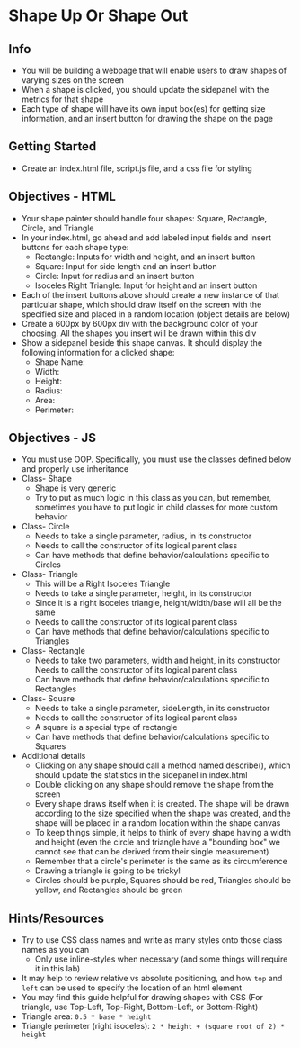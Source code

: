 # Shape Up Or Shape Out

## Info
* You will be building a webpage that will enable users to draw shapes of varying sizes on the screen
* When a shape is clicked, you should update the sidepanel with the metrics for that shape
* Each type of shape will have its own input box(es) for getting size information, and an insert button for drawing the shape on the page

## Getting Started
* Create an index.html file, script.js file, and a css file for styling

## Objectives - HTML
* Your shape painter should handle four shapes: Square, Rectangle, Circle, and Triangle
* In your index.html, go ahead and add labeled input fields and insert buttons for each shape type:
    - Rectangle: Inputs for width and height, and an insert button
    - Square: Input for side length and an insert button
    - Circle: Input for radius and an insert button
    - Isoceles Right Triangle: Input for height and an insert button
* Each of the insert buttons above should create a new instance of that particular shape, which should draw itself on the screen with the specified size and placed in a random location (object details are below)
* Create a 600px by 600px div with the background color of your choosing. All the shapes you insert will be drawn within this div
* Show a sidepanel beside this shape canvas. It should display the following information for a clicked shape:
    - Shape Name:
    - Width:
    - Height:
    - Radius:
    - Area:
    - Perimeter:

## Objectives - JS
* You must use OOP. Specifically, you must use the classes defined below and properly use inheritance
* Class- Shape
    - Shape is very generic
    - Try to put as much logic in this class as you can, but remember, sometimes you have to put logic in child classes for more custom behavior
* Class- Circle
    - Needs to take a single parameter, radius, in its constructor
    - Needs to call the constructor of its logical parent class
    - Can have methods that define behavior/calculations specific to Circles
* Class- Triangle
    - This will be a Right Isoceles Triangle
    - Needs to take a single parameter, height, in its constructor
    - Since it is a right isoceles triangle, height/width/base will all be the same
    - Needs to call the constructor of its logical parent class
    - Can have methods that define behavior/calculations specific to Triangles
* Class- Rectangle
    - Needs to take two parameters, width and height, in its constructor
Needs to call the constructor of its logical parent class
    - Can have methods that define behavior/calculations specific to Rectangles
* Class- Square
    - Needs to take a single parameter, sideLength, in its constructor
    - Needs to call the constructor of its logical parent class
    - A square is a special type of rectangle
    - Can have methods that define behavior/calculations specific to Squares
* Additional details
    - Clicking on any shape should call a method named describe(), which should update the statistics in the sidepanel in index.html
    - Double clicking on any shape should remove the shape from the screen
    - Every shape draws itself when it is created. The shape will be drawn according to the size specified when the shape was created, and the shape will be placed in a random location within the shape canvas
    - To keep things simple, it helps to think of every shape having a width and height (even the circle and triangle have a "bounding box" we cannot see that can be derived from their single measurement)
    - Remember that a circle's perimeter is the same as its circumference
    - Drawing a triangle is going to be tricky!
    - Circles should be purple, Squares should be red, Triangles should be yellow, and Rectangles should be green

## Hints/Resources
* Try to use CSS class names and write as many styles onto those class names as you can
    - Only use inline-styles when necessary (and some things will require it in this lab)
* It may help to review relative vs absolute positioning, and how `top` and `left` can be used to specify the location of an html element
* You may find this guide helpful for drawing shapes with CSS (For triangle, use Top-Left, Top-Right, Bottom-Left, or Bottom-Right)
* Triangle area: `0.5 * base * height`
* Triangle perimeter (right isoceles):
`2 * height + (square root of 2) * height`